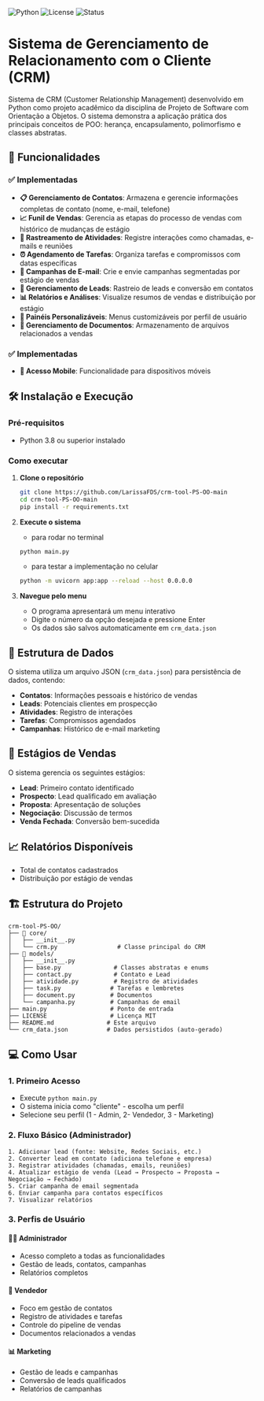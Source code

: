 ![Python](https://img.shields.io/badge/Python-3.8%2B-blue.svg)
![License](https://img.shields.io/badge/License-MIT-green.svg)
![Status](https://img.shields.io/badge/Status-Em%20Desenvolvimento-yellow.svg)

# Sistema de Gerenciamento de Relacionamento com o Cliente (CRM)

Sistema de CRM (Customer Relationship Management) desenvolvido em Python como projeto acadêmico da disciplina de Projeto de Software com Orientação a Objetos. O sistema demonstra a aplicação prática dos principais conceitos de POO: herança, encapsulamento, polimorfismo e classes abstratas.

## 🚀 Funcionalidades

### ✅ Implementadas

- **📋 Gerenciamento de Contatos**: Armazena e gerencie informações completas de contato (nome, e-mail, telefone)
- **📈 Funil de Vendas**: Gerencia as etapas do processo de vendas com histórico de mudanças de estágio
- **📝 Rastreamento de Atividades**: Registre interações como chamadas, e-mails e reuniões
- **⏰ Agendamento de Tarefas**: Organiza tarefas e compromissos com datas específicas
- **📧 Campanhas de E-mail**: Crie e envie campanhas segmentadas por estágio de vendas
- **🎯 Gerenciamento de Leads**: Rastreio de leads e conversão em contatos
- **📊 Relatórios e Análises**: Visualize resumos de vendas e distribuição por estágio
- **🎨 Painéis Personalizáveis**: Menus customizáveis por perfil de usuário
- **📁 Gerenciamento de Documentos**: Armazenamento de arquivos relacionados a vendas

### ✅ Implementadas

- **📱 Acesso Mobile**: Funcionalidade para dispositivos móveis


## 🛠️ Instalação e Execução

### Pré-requisitos

- Python 3.8 ou superior instalado

### Como executar

1. **Clone o repositório**
   ```bash
   git clone https://github.com/LarissaFDS/crm-tool-PS-OO-main
   cd crm-tool-PS-OO-main
   pip install -r requirements.txt

3. **Execute o sistema**
   - para rodar no terminal
   ```bash
   python main.py 
   ```
   - para testar a implementação no celular
   ```bash
   python -m uvicorn app:app --reload --host 0.0.0.0
   ```

4. **Navegue pelo menu**
   - O programa apresentará um menu interativo
   - Digite o número da opção desejada e pressione Enter
   - Os dados são salvos automaticamente em `crm_data.json`

## 📁 Estrutura de Dados

O sistema utiliza um arquivo JSON (`crm_data.json`) para persistência de dados, contendo:

- **Contatos**: Informações pessoais e histórico de vendas
- **Leads**: Potenciais clientes em prospecção
- **Atividades**: Registro de interações
- **Tarefas**: Compromissos agendados
- **Campanhas**: Histórico de e-mail marketing

## 🎯 Estágios de Vendas

O sistema gerencia os seguintes estágios:

- **Lead**: Primeiro contato identificado
- **Prospecto**: Lead qualificado em avaliação
- **Proposta**: Apresentação de soluções
- **Negociação**: Discussão de termos
- **Venda Fechada**: Conversão bem-sucedida

## 📈 Relatórios Disponíveis

- Total de contatos cadastrados
- Distribuição por estágio de vendas





## 🏗️ Estrutura do Projeto

```
crm-tool-PS-OO/
├── 📁 core/
│   ├── __init__.py
│   └── crm.py                 # Classe principal do CRM
├── 📁 models/
│   ├── __init__.py
│   ├── base.py               # Classes abstratas e enums
│   ├── contact.py            # Contato e Lead
│   ├── atividade.py          # Registro de atividades
│   ├── task.py              # Tarefas e lembretes
│   ├── document.py          # Documentos
│   └── campanha.py          # Campanhas de email
├── main.py                  # Ponto de entrada
├── LICENSE                  # Licença MIT
├── README.md               # Este arquivo
└── crm_data.json           # Dados persistidos (auto-gerado)
```

## 💻 Como Usar

### 1. **Primeiro Acesso**
- Execute `python main.py`
- O sistema inicia como "cliente" - escolha um perfil
- Selecione seu perfil (1 - Admin, 2- Vendedor, 3 - Marketing)

### 2. **Fluxo Básico (Administrador)**
```
1. Adicionar lead (fonte: Website, Redes Sociais, etc.)
2. Converter lead em contato (adiciona telefone e empresa)
3. Registrar atividades (chamadas, emails, reuniões)
4. Atualizar estágio de venda (Lead → Prospecto → Proposta → Negociação → Fechado)
5. Criar campanha de email segmentada
6. Enviar campanha para contatos específicos
7. Visualizar relatórios
```

### 3. **Perfis de Usuário**

#### 👨‍💼 **Administrador**
- Acesso completo a todas as funcionalidades
- Gestão de leads, contatos, campanhas
- Relatórios completos

#### 💼 **Vendedor**
- Foco em gestão de contatos
- Registro de atividades e tarefas
- Controle do pipeline de vendas
- Documentos relacionados a vendas

#### 📊 **Marketing**
- Gestão de leads e campanhas
- Conversão de leads qualificados
- Relatórios de campanhas

